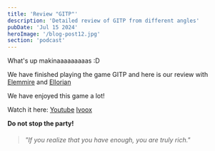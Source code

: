 ```yaml
---
title: 'Review "GITP"'
description: 'Detailed review of GITP from different angles'
pubDate: 'Jul 15 2024'
heroImage: '/blog-post12.jpg'
section: 'podcast'
---
```


What's up makinaaaaaaaaas :D

We have finished playing the game GITP and here is our review with <a href="https://www.instagram.com/elemmire1988?utm_source=qr&igsh=MWgwcm84ZmxwaDVmYQ%3D%3D" target="_blank">Elemmire</a> and <a href="https://www.ellorian.es" target="_blank">Ellorian</a> 

We have enjoyed this game a lot!

Watch it here:
<a href="https://www.youtube.com/watch?v=G9k4xY5mzN4" target="_blank">Youtube</a>
<a href="https://go.ivoox.com/rf/131345020" target="_blank">Ivoox</a>


**Do not stop the party!**

> ###### "If you realize that you have enough, you are truly rich."

